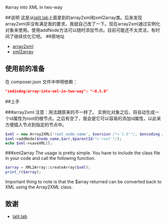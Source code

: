 #array into XML in two-way

##说明
这是从[lalit.lab](http://www.lalit.org/)上面拿到的array2xml和xml2array类。后来发现array2xml并没有满足我的要求。我就自己改了一下。现在array2xml通过实例化对象来使用。使用addNode方法可以随时添加节点。目前可能还不太灵活，有时间了继续优化它吧。
##原地址
- [array2xml](http://www.lalit.org/lab/convert-php-array-to-xml-with-attributes/)
- [xml2array](http://www.lalit.org/lab/convert-xml-to-array-in-php-xml2array/)

## 使用前的准备

在 composer.json 文件中申明依赖：

```json
"zedisdog/array-into-xml-in-two-way": "~0.5.0"
```

##上手

###array2xml
注意：用法跟原来的不一样了。
实例化对象之后，将自动生成一个id属性为root的根节点。之后有空了，我会是它可以容易的添加id属性，以此来方便插入节点到指定的节点中。
```php
$xml = new Array2XML('root_node_name', $version /*='1.0'*/, $encoding /*='utf-8'*/);
$xml->addNode($node_name,$arr,$parentId/*='root'*/);
echo $xml->saveXML();
```

###xml2array
The usage is pretty simple. You have to include the class file in your code and call the following function.
```php
$array = XML2Array::createArray($xml);
print_r($array);
```
Important thing to note is that the $array returned can be converted back to XML using the Array2XML class.

## 致谢

- [lalit.lab](http://www.lalit.org/)